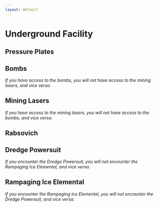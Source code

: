 ```yaml
---
layout: default
---
```


# Underground Facility

## Pressure Plates

## Bombs

*If you have access to the bombs, you will not have access to the mining lasers, and vice versa.*

## Mining Lasers

*If you have access to the mining lasers, you will not have access to the bombs, and vice versa.*

## Rabsovich

## Dredge Powersuit

*If you encounter the Dredge Powersuit, you will not encounter the Rampaging Ice Elemental, and vice versa.*

## Rampaging Ice Elemental

*If you encounter the Rampaging Ice Elemental, you will not encounter the Dredge Powersuit, and vice versa.*
